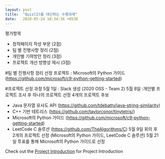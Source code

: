 ```yaml
---
layout: post
title:  "Quiz(2)를 대신하는 수행과제"
date:   2020-05-24 18:34:36 +0530
---
```

평가항목
- 정적페이지 작성 부문 (2점)
- 팀 별 진행사항 정리 (2점)
- 개인별 기여방안 정리 (3점)
- 프로젝트 개선 방향성 제시 (3점)

#팀 별 진행사항 정리
선정 프로젝트 : Microsoft의 Python 가이드 (https://github.com/microsoft/c9-python-getting-started)

#프로젝트 선정 과정
5월 1일 : Slack 생성 (2020 OSS - Team 2)
5월 8일 :개인별 프로젝트 조사 후 하나의 프로젝트 선정
4개의 프로젝트 후보
- Java 문자열 유사도 API (https://github.com/tdebatty/java-string-similarity)
- C++ 기반 테트리스 (https://github.com/taylorconor/tinytetris/)
- Microsoft의 Python 가이드 (https://github.com/microsoft/c9-python-getting-started)
- LeetCode C 솔루션 (https://github.com/TheAlgorithms/C)
5월 9일 회의 후 2개의 프로젝트 선정 (Microsoft의 Python 가이드, LeetCode C 솔루션)
5월 21일 투표를 통해 Microsoft의 Python 가이드로 선정

Check out the [Project Introduction][Project-Introduction] for Project Introduction

[Project-Introduction]: https://20-1-skku-oss.github.io/2020-1-OSS-2/2020/05/24/Project-Introduction.html
[Recent-Issues]: https://20-1-skku-oss.github.io/2020-1-OSS-2/2020/05/24/Recent-Issues.html
[Project-Contribute-Plan]: https://20-1-skku-oss.github.io/2020-1-OSS-2/2020/05/24/Project-Contribute-Plan.html
[Code-of-Conduct]: https://20-1-skku-oss.github.io/2020-1-OSS-2/2020/05/24/Code-of-Conduct.html
[Closed-Pull-Request]: https://20-1-skku-oss.github.io/2020-1-OSS-2/2020/05/24/Closed-Pull-Request.html
[About-MIT-Liscense]: https://20-1-skku-oss.github.io/2020-1-OSS-2/2020/05/24/About-MIT-Liscense.html
[Individual-Role]: https://20-1-skku-oss.github.io/2020-1-OSS-2/2020/05/24/Individual-Role.html
